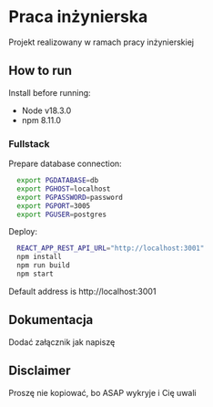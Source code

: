 # Praca inżynierska

Projekt realizowany w ramach pracy inżynierskiej

## How to run

Install before running:

- Node v18.3.0
- npm 8.11.0

### Fullstack

Prepare database connection:

```sh
  export PGDATABASE=db
  export PGHOST=localhost
  export PGPASSWORD=password
  export PGPORT=3005
  export PGUSER=postgres
```

Deploy:

```sh
  REACT_APP_REST_API_URL="http://localhost:3001"
  npm install
  npm run build
  npm start
```

Default address is http://localhost:3001

## Dokumentacja

Dodać załącznik jak napiszę

## Disclaimer

Proszę nie kopiować, bo ASAP wykryje i Cię uwali
